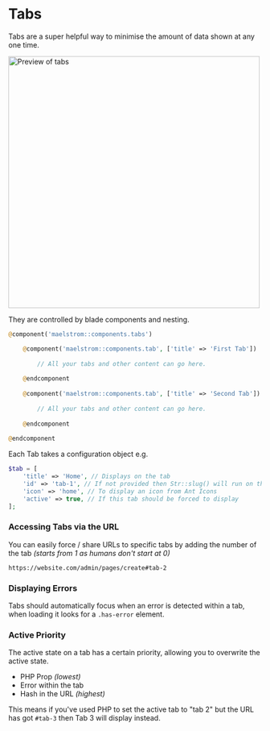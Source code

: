 # Tabs

Tabs are a super helpful way to minimise the amount of data shown at any one time.

<img src="/tab-preview.png" alt="Preview of tabs" class="m-w-full h-auto" style="width: 500px;" />

They are controlled by blade components and nesting.

```php
@component('maelstrom::components.tabs')

    @component('maelstrom::components.tab', ['title' => 'First Tab'])
    
        // All your tabs and other content can go here.
    
    @endcomponent
    
    @component('maelstrom::components.tab', ['title' => 'Second Tab'])
        
        // All your tabs and other content can go here.
        
    @endcomponent
    
@endcomponent
```

Each Tab takes a configuration object e.g.

```php
$tab = [
    'title' => 'Home', // Displays on the tab
    'id' => 'tab-1', // If not provided then Str::slug() will run on the title,
    'icon' => 'home', // To display an icon from Ant Icons
    'active' => true, // If this tab should be forced to display
];
```

### Accessing Tabs via the URL

You can easily force / share URLs to specific tabs by adding the number of the tab *(starts from 1 as humans don't start at 0)*

```
https://website.com/admin/pages/create#tab-2
```

### Displaying Errors

Tabs should automatically focus when an error is detected within a tab, when loading it looks for a `.has-error` element.

### Active Priority

The active state on a tab has a certain priority, allowing you to overwrite the active state.

- PHP Prop *(lowest)*
- Error within the tab
- Hash in the URL *(highest)*

This means if you've used PHP to set the active tab to "tab 2" but the URL has got `#tab-3` then Tab 3 will display instead.
